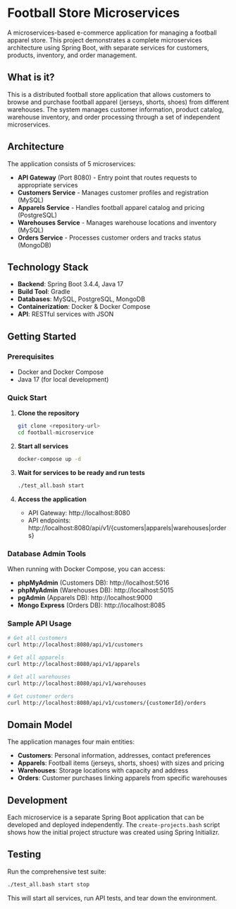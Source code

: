 # Football Store Microservices

A microservices-based e-commerce application for managing a football apparel store. This project demonstrates a complete microservices architecture using Spring Boot, with separate services for customers, products, inventory, and order management.

## What is it?

This is a distributed football store application that allows customers to browse and purchase football apparel (jerseys, shorts, shoes) from different warehouses. The system manages customer information, product catalog, warehouse inventory, and order processing through a set of independent microservices.

## Architecture

The application consists of 5 microservices:

- **API Gateway** (Port 8080) - Entry point that routes requests to appropriate services
- **Customers Service** - Manages customer profiles and registration (MySQL)
- **Apparels Service** - Handles football apparel catalog and pricing (PostgreSQL) 
- **Warehouses Service** - Manages warehouse locations and inventory (MySQL)
- **Orders Service** - Processes customer orders and tracks status (MongoDB)

## Technology Stack

- **Backend**: Spring Boot 3.4.4, Java 17
- **Build Tool**: Gradle
- **Databases**: MySQL, PostgreSQL, MongoDB
- **Containerization**: Docker & Docker Compose
- **API**: RESTful services with JSON

## Getting Started

### Prerequisites
- Docker and Docker Compose
- Java 17 (for local development)

### Quick Start

1. **Clone the repository**
   ```bash
   git clone <repository-url>
   cd football-microservice
   ```

2. **Start all services**
   ```bash
   docker-compose up -d
   ```

3. **Wait for services to be ready and run tests**
   ```bash
   ./test_all.bash start
   ```

4. **Access the application**
   - API Gateway: http://localhost:8080
   - API endpoints: http://localhost:8080/api/v1/{customers|apparels|warehouses|orders}

### Database Admin Tools

When running with Docker Compose, you can access:
- **phpMyAdmin** (Customers DB): http://localhost:5016
- **phpMyAdmin** (Warehouses DB): http://localhost:5015  
- **pgAdmin** (Apparels DB): http://localhost:9000
- **Mongo Express** (Orders DB): http://localhost:8085

### Sample API Usage

```bash
# Get all customers
curl http://localhost:8080/api/v1/customers

# Get all apparels
curl http://localhost:8080/api/v1/apparels

# Get all warehouses  
curl http://localhost:8080/api/v1/warehouses

# Get customer orders
curl http://localhost:8080/api/v1/customers/{customerId}/orders
```

## Domain Model

The application manages four main entities:
- **Customers**: Personal information, addresses, contact preferences
- **Apparels**: Football items (jerseys, shorts, shoes) with sizes and pricing
- **Warehouses**: Storage locations with capacity and address
- **Orders**: Customer purchases linking apparels from specific warehouses

## Development

Each microservice is a separate Spring Boot application that can be developed and deployed independently. The `create-projects.bash` script shows how the initial project structure was created using Spring Initializr.

## Testing

Run the comprehensive test suite:
```bash
./test_all.bash start stop
```

This will start all services, run API tests, and tear down the environment.